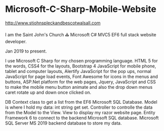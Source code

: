 # Microsoft-C-Sharp-Mobile-Website

http://www.stjohnspleckandbescotwalsall.com

I am the Saint John's Church ⛪️ Microsoft C# MVC5 EF6 full stack website developer.

Jan 2019 to present. 

I use Microsoft C Sharp for my chosen programming language. 
HTML 5 for the words, CSS4 for the layouts, 
Bootstrap 4 JavaScript for mobile phone, tablet and computer layouts, 
Alertify JavaScript for the pop ups, 
normal JavaScript for page load events, 
Font Awesome for icons in the menus and buttons, 
ASP.Net platform for the web pages, 
Jquery, JavaScript and CSS to make the mobile
menu button animate and also the drop down menus caret
rotate up and down once clicked on. 

DB Context class to get a list from the EF6 Microsoft SQL Database.
Model is where I hold my data: int string get set.
Controller to controlle the data from the Model to the View.
View to display my razor website page.
Entity Framework 6 to connect to the backend Microsoft SQL database.
Microsoft SQL Server MS 2019 backend database to store my data. 
